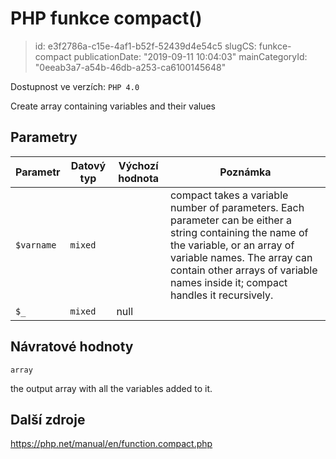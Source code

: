 PHP funkce compact()
================================

> id: e3f2786a-c15e-4af1-b52f-52439d4e54c5
> slugCS: funkce-compact
> publicationDate: "2019-09-11 10:04:03"
> mainCategoryId: "0eeab3a7-a54b-46db-a253-ca6100145648"

Dostupnost ve verzích: `PHP 4.0`

Create array containing variables and their values


Parametry
--------------

| Parametr | Datový typ | Výchozí hodnota | Poznámka |
|-----|-----|-----|-----|
| `$varname` | `mixed` |  | compact takes a variable number of parameters. Each parameter can be either a string containing the name of the variable, or an array of variable names. The array can contain other arrays of variable names inside it; compact handles it recursively. |
| `$_` | `mixed` | null |  |


Návratové hodnoty
----------------

`array`

the output array with all the variables added to it.

Další zdroje
------------

https://php.net/manual/en/function.compact.php

